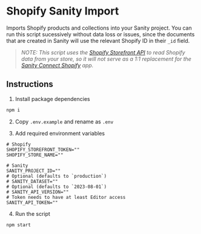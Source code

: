 # Shopify Sanity Import

Imports Shopify products and collections into your Sanity project. You can run this script sucessively without data loss or issues, since the documents that are created in Sanity will use the relevant Shopify ID in their `_id` field.

> _NOTE: This script uses the [Shopify Storefront API](https://shopify.dev/docs/api/storefront) to read Shopify data from your store, so it will not serve as a 1:1 replacement for the [Sanity Connect Shopify](https://www.sanity.io/docs/sanity-connect-for-shopify) app._

## Instructions

1. Install package dependencies

```sh
npm i
```

2. Copy `.env.example` and rename as `.env`

3. Add required environment variables

```env
# Shopify
SHOPIFY_STOREFRONT_TOKEN=""
SHOPIFY_STORE_NAME=""

# Sanity
SANITY_PROJECT_ID=""
# Optional (defaults to `production`)
# SANITY_DATASET=""
# Optional (defaults to `2023-08-01`)
# SANITY_API_VERSION=""
# Token needs to have at least Editor access
SANITY_API_TOKEN=""
```

4. Run the script

```sh
npm start
```
